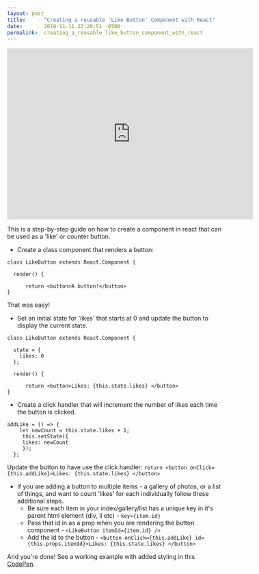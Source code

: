 ```yaml
---
layout: post
title:      "Creating a reusable 'Like Button' Component with React"
date:       2019-11-11 22:20:51 -0500
permalink:  creating_a_reusable_like_button_component_with_react
---
```


<iframe src="https://share.getcloudapp.com/eDuLKkYb?embed=true" width="575" height="400" style="border:none" frameborder="0" allowtransparency="true" allowfullscreen="true"></iframe>

This is a step-by-step guide on how to create a component in react that can be used as a 'like' or counter button.

*  Create a class component that renders a button:

```
class LikeButton extends React.Component {

  render() {
	
	  return <button>A button!</button>
}
```

That was easy!

* Set an initial state for 'likes' that starts at 0 and update the button to display the current state.

```
class LikeButton extends React.Component {

  state = {
    likes: 0
  };

  render() {
	
	  return <button>Likes: {this.state.likes} </button>
}
```

* Create a click handler that will increment the number of likes each time the button is clicked.

```
addLike = () => {
    let newCount = this.state.likes + 1;
     this.setState({
     likes: newCount
     });
  };
```

Update the button to have use the click handler: `return <button onClick={this.addLike}>Likes: {this.state.likes} </button>`

*  If you are adding a button to multiple items - a gallery of photos, or a list of things, and want to count 'likes' for each individually follow these additional steps.
    *  Be sure each item in your index/gallery/list has a unique key in it's parent html element (div, li etc) - `key={item.id}`
    *  Pass that id in as a prop when you are rendering the button component - `<LikeButton itemId={item.id} /> `
    *  Add the id to the button - `<button onClick={this.addLike} id={this.props.itemId}>Likes: {this.state.likes} </button>`

And you're done! See a working example with added styling in this [CodePen](https://codepen.io/rachelhawa/pen/VwwdNQz).


 
 
 










